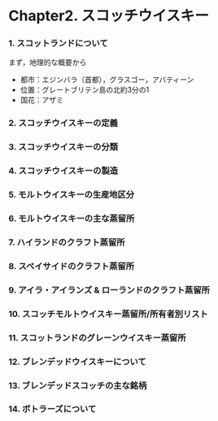 # Chapter2. スコッチウイスキー

### 1. スコットランドについて
まず，地理的な概要から
- 都市：エジンバラ（首都），グラスゴー，アバティーン
- 位置：グレートブリテン島の北約3分の1
- 国花：アザミ


### 2. スコッチウイスキーの定義

### 3. スコッチウイスキーの分類

### 4. スコッチウイスキーの製造

### 5. モルトウイスキーの生産地区分

### 6. モルトウイスキーの主な蒸留所

### 7. ハイランドのクラフト蒸留所

### 8. スペイサイドのクラフト蒸留所

### 9. アイラ・アイランズ & ローランドのクラフト蒸留所

### 10. スコッチモルトウイスキー蒸留所/所有者別リスト

### 11. スコットランドのグレーンウイスキー蒸留所

### 12. ブレンデッドウイスキーについて

### 13. ブレンデッドスコッチの主な銘柄

### 14. ボトラーズについて